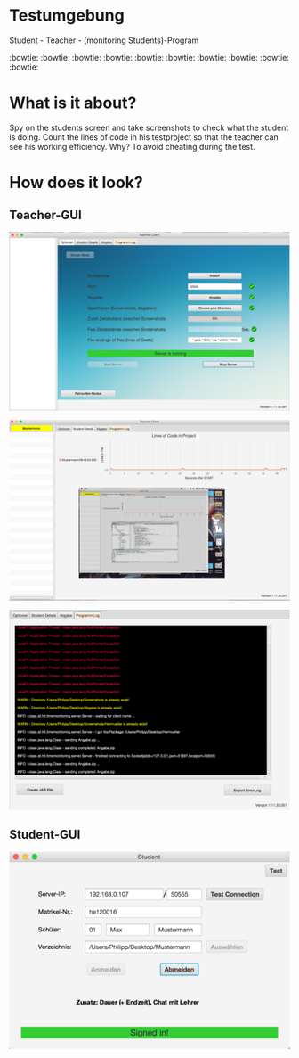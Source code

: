 # Testumgebung
Student - Teacher - (monitoring Students)-Program

:bowtie:     :bowtie:      :bowtie:       :bowtie:      :bowtie:      :bowtie:      :bowtie:      :bowtie:      :bowtie:      :bowtie:

# What is it about?

Spy on the students screen and take screenshots to check what the student is doing.
Count the lines of code in his testproject so that the teacher can see his working efficiency.
Why?
To avoid cheating during the test.

# How does it look?

## Teacher-GUI

![alt tag](https://raw.githubusercontent.com/BeatingAngel/Testumgebung/master/_Doku/aktueller%20Stand/V1-11-33-051%20imageData/TeacherGUI%20full.png)

![alt tag](https://raw.githubusercontent.com/BeatingAngel/Testumgebung/master/_Doku/aktueller%20Stand/V1-11-33-051%20imageData/StudentDetails.png)

![alt tag](https://raw.githubusercontent.com/BeatingAngel/Testumgebung/master/_Doku/aktueller%20Stand/V1-11-33-051%20imageData/errorLogFull.png)

## Student-GUI

![alt tag](https://raw.githubusercontent.com/BeatingAngel/Testumgebung/master/_Doku/aktueller%20Stand/V1-11-33-051%20imageData/ClientGUI%20full.png)

